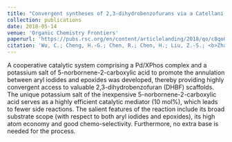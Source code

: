 ```yaml
---
title: "Convergent syntheses of 2,3-dihydrobenzofurans via a Catellani strategy"
collection: publications
date: 2018-05-14
venue: 'Organic Chemistry Frontiers'
paperurl: 'https://pubs.rsc.org/en/content/articlelanding/2018/qo/c8qo00348c'
citation: 'Wu, C.; Cheng, H.-G.; Chen, R.; Chen, H.; Liu, Z.-S.; <b>Zhang, J.</b>; Zhang, Y.; Zhu, Y.; Geng, Z.; Zhou, Q., Convergent syntheses of 2,3-dihydrobenzofurans via a Catellani strategy. <i>Org. Chem. Front.</i> <b>2018,</b> <i>5,</i> 2533'
---
```


A cooperative catalytic system comprising a Pd/XPhos complex and a potassium salt of 5-norbornene-2-carboxylic acid to promote the annulation between aryl iodides and epoxides was developed, thereby providing highly convergent access to valuable 2,3-dihydrobenzofuran (DHBF) scaffolds. The unique potassium salt of the inexpensive 5-norbornene-2-carboxylic acid serves as a highly efficient catalytic mediator (10 mol%), which leads to fewer side reactions. The salient features of the reaction include its broad substrate scope (with respect to both aryl iodides and epoxides), its high atom economy and good chemo-selectivity. Furthermore, no extra base is needed for the process.

